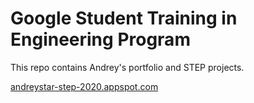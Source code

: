 # Google Student Training in Engineering Program

This repo contains Andrey's portfolio and STEP projects.

[andreystar-step-2020.appspot.com](https://andreystar-step-2020.appspot.com)
